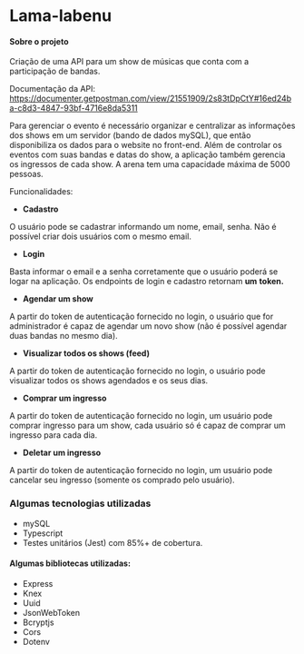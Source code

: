 # Lama-labenu

#### Sobre o projeto

Criação de uma API para um show de músicas que conta com a participação de bandas. 

Documentação da API: https://documenter.getpostman.com/view/21551909/2s83tDpCtY#16ed24ba-c8d3-4847-93bf-4716e8da5311

Para gerenciar o evento é necessário organizar e centralizar as informações dos shows em um servidor (bando de dados mySQL), que então disponibiliza os dados para o website no front-end. Além de controlar os eventos com suas bandas e datas do show, a aplicação também gerencia os ingressos de cada show. A arena tem uma capacidade máxima de 5000 pessoas.

Funcionalidades:

- **Cadastro**

O usuário pode se cadastrar informando um nome, email, senha. Não é possível criar dois usuários com o mesmo email.

- **Login**

Basta informar o email e a senha corretamente que o usuário poderá se logar na aplicação. Os endpoints de login e cadastro retornam **um** **token.**

- **Agendar um show**

A partir do token de autenticação fornecido no login, o usuário que for administrador é capaz de agendar um novo show (não é possível agendar duas bandas no mesmo dia).

- **Visualizar todos os shows (feed)** 

A partir do token de autenticação fornecido no login, o usuário pode visualizar todos os shows agendados e os seus dias.

- **Comprar um ingresso**

A partir do token de autenticação fornecido no login, um usuário pode comprar ingresso para um show, cada usuário só é capaz de comprar um ingresso para cada dia.

- **Deletar um ingresso**

A partir do token de autenticação fornecido no login, um usuário pode cancelar seu ingresso (somente os comprado pelo usuário). 



### Algumas tecnologias utilizadas

- mySQL
- Typescript
- Testes unitários (Jest) com 85%+ de cobertura.

#### Algumas bibliotecas utilizadas:

- Express
- Knex
- Uuid
- JsonWebToken
- Bcryptjs
- Cors
- Dotenv



